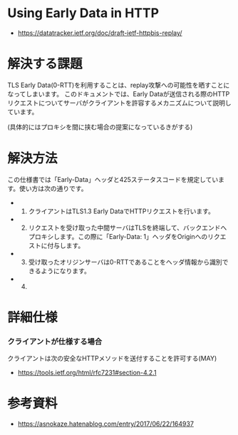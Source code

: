 # Using Early Data in HTTP
- https://datatracker.ietf.org/doc/draft-ietf-httpbis-replay/

# 解決する課題
TLS Early Data(0-RTT)を利用することは、replay攻撃への可能性を晒すことになってしまいます。
このドキュメントでは、Early Dataが送信される際のHTTPリクエストについてサーバがクライアントを許容するメカニズムについて説明しています。

(具体的にはプロキシを間に挟む場合の提案になっているきがする)


# 解決方法
この仕様書では「Early-Data」ヘッダと425ステータスコードを規定しています。使い方は次の通りです。
- 1. クライアントはTLS1.3 Early DataでHTTPリクエストを行います。
- 2. リクエストを受け取った中間サーバはTLSを終端して、バックエンドへプロキシします。この際に「Early-Data: 1」ヘッダをOriginへのリクエストに付与します。
- 3. 受け取ったオリジンサーバは0-RTTであることをヘッダ情報から識別できるようになります。
- 4. 


# 詳細仕様

### クライアントが仕様する場合
クライアントは次の安全なHTTPメソッドを送付することを許可する(MAY)
- https://tools.ietf.org/html/rfc7231#section-4.2.1


# 参考資料
- https://asnokaze.hatenablog.com/entry/2017/06/22/164937

